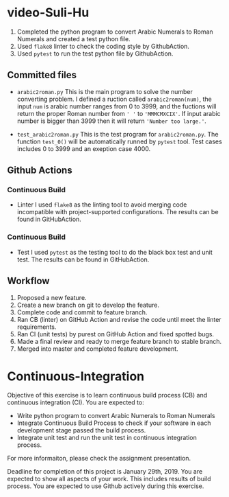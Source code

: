 # video-Suli-Hu
1. Completed the python program to convert Arabic Numerals to Roman Numerals and created a test python file.
2. Used `flake8` linter to check the coding style by GithubAction.
3. Used `pytest` to run the test python file by GithubAction.

## Committed files
- `arabic2roman.py`
This is the main program to solve the number converting problem.
I defined a ruction called `arabic2roman(num)`, the input `num` is arabic number ranges from 0 to 3999, and the fuctions will return the proper Roman number from `' '` to `'MMMCMXCIX'`. 
If input arabic number is bigger than 3999 then it will return `'Number too large.'`.

- `test_arabic2roman.py`
This is the test program for `arabic2roman.py`. The function `test_0()` will be automatically runned by `pytest` tool. Test cases includes 0 to 3999 and an exeption case 4000.

## Github Actions
### Continuous Build
- Linter
I used `flake8` as the linting tool to avoid merging code incompatible with project-supported configurations. The results can be found in GitHubAction.


### Continuous Build
- Test
I used `pytest` as the testing tool to do the black box test and unit test.
The results can be found in GitHubAction.


## Workflow
1. Proposed a new feature.
2. Create a new branch on git to develop the feature.
3. Complete code and commit to feature branch.
4. Ran CB (linter) on GitHub Action and revise the code until meet the linter requirements.
5. Ran CI (unit tests) by purest on GitHub Action and fixed spotted bugs.
6. Made a final review and ready to merge feature branch to stable branch.
7. Merged into master and completed feature development.

# Continuous-Integration
Objective of this exercise is to learn continuous build process (CB) and continuous integration (CI). 
You are expected to: 

- Write python program to convert Arabic Numerals to Roman Numerals 
- Integrate Continuous Build Process to check if your software in each development stage passed the build process. 
- Integrate unit test and run the unit test in continuous integration process.

For more informaiton, please check the assignment presentation.

Deadline for completion of this project is January 29th, 2019. 
You are expected to show all aspects of your work. This includes results of build process. 
You are expected to use Github actively during this exercise.
